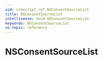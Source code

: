 ```yaml
---
uid: crmscript_ref_NSConsentSourceList
title: NSConsentSourceList
intellisense: Void.NSConsentSourceList
keywords: NSConsentSourceList
so.topic: reference
---
```


# NSConsentSourceList
